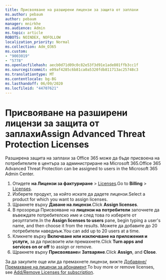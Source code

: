```yaml
---
title: Присвояване на разширени лицензи за защита от заплахи
ms.author: pebaum
author: pebaum
manager: mnirkhe
ms.audience: Admin
ms.topic: article
ROBOTS: NOINDEX, NOFOLLOW
localization_priority: Normal
ms.collection: Adm_O365
ms.custom:
- "9003019"
- "5778"
ms.openlocfilehash: aecb0d71d09c0c82e53f3d91e1ade801ffb3cc1f
ms.sourcegitcommit: e09af4285c6b81ca0a5320fdb811713ac25748c3
ms.translationtype: MT
ms.contentlocale: bg-BG
ms.lasthandoff: 06/09/2020
ms.locfileid: "44707621"
---
```

# <a name="assign-advanced-threat-protection-licenses"></a><span data-ttu-id="8b7c9-102">Присвояване на разширени лицензи за защита от заплахи</span><span class="sxs-lookup"><span data-stu-id="8b7c9-102">Assign Advanced Threat Protection Licenses</span></span>

<span data-ttu-id="8b7c9-103">Разширена защита на заплахи за Office 365 може да бъде присвоена на потребителите в центъра за администриране на Microsoft 365.</span><span class="sxs-lookup"><span data-stu-id="8b7c9-103">Office 365 Advanced Threat Protection can be assigned to users in the Microsoft 365 Admin Center.</span></span>

1. <span data-ttu-id="8b7c9-104">Отидете **на Лицензи за фактуриране**  >  [Licenses](https://go.microsoft.com/fwlink/p/?linkid=842264).</span><span class="sxs-lookup"><span data-stu-id="8b7c9-104">Go to **Billing** > [Licenses](https://go.microsoft.com/fwlink/p/?linkid=842264).</span></span>
2. <span data-ttu-id="8b7c9-105">Изберете продукт, за който искате да дадете лицензи.</span><span class="sxs-lookup"><span data-stu-id="8b7c9-105">Select a product for which you want to assign licenses.</span></span>
3. <span data-ttu-id="8b7c9-106">Щракнете върху **Даване на лицензи**.</span><span class="sxs-lookup"><span data-stu-id="8b7c9-106">Click **Assign licenses**.</span></span>
4. <span data-ttu-id="8b7c9-107">В прозореца Присвояване на **лицензи на потребители** започнете да въвеждате потребителско име и след това го изберете от резултатите.</span><span class="sxs-lookup"><span data-stu-id="8b7c9-107">In the **Assign licenses to users**  pane, begin typing a user's name, and then choose it from the results.</span></span> <span data-ttu-id="8b7c9-108">Можете да добавите до 20 потребители наведнъж.</span><span class="sxs-lookup"><span data-stu-id="8b7c9-108">You can add up to 20 users at a time.</span></span>
5. <span data-ttu-id="8b7c9-109">Кликнете върху **Включване или изключване на приложения и услуги,** за да присвоите или премахнете.</span><span class="sxs-lookup"><span data-stu-id="8b7c9-109">Click **Turn apps and services on or off**  to assign or remove.</span></span>
6. <span data-ttu-id="8b7c9-110">Щракнете върху **Присвояване**и **Затваряне**.</span><span class="sxs-lookup"><span data-stu-id="8b7c9-110">Click **Assign**, and  **Close**.</span></span>

<span data-ttu-id="8b7c9-111">За да закупите още или да премахнете лицензи, вижте [Добавяне/Премахване на лицензи за абонамент](https://docs.microsoft.com/microsoft-365/commerce/licenses/buy-licenses?view=o365-worldwide#add-or-remove-licenses-for-your-business-subscription).</span><span class="sxs-lookup"><span data-stu-id="8b7c9-111">To buy more or remove licenses, see [Add/Remove Licenses for subscription](https://docs.microsoft.com/microsoft-365/commerce/licenses/buy-licenses?view=o365-worldwide#add-or-remove-licenses-for-your-business-subscription).</span></span>